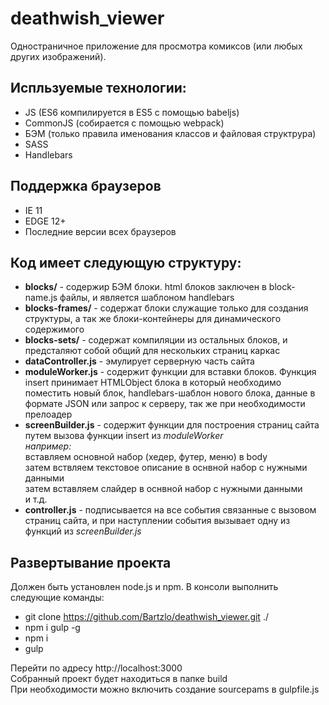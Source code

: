 # deathwish_viewer

Одностраничное приложение для просмотра комиксов (или любых других изображений).

## Испльзуемые технологии:
- JS (ES6 компилируется в ES5 с помощью babeljs)
- CommonJS (собирается с помощью webpack)
- БЭМ (только правила именования классов и файловая структрура)
- SASS
- Handlebars

## Поддержка браузеров
- IE 11
- EDGE 12+
- Последние версии всех браузеров

## Код имеет следующую структуру:
- **blocks/** - содержир БЭМ блоки. html блоков заключен в block-name.js файлы, и является шаблоном handlebars
- **blocks-frames/** - содержат блоки служащие только для создания структуры, а так же блоки-контейнеры для динамического содержимого
- **blocks-sets/** - содержат компиляции из остальных блоков, и предсталяют собой общий для нескольких страниц каркас
- **dataController.js** - эмулирует серверную часть сайта
- **moduleWorker.js** - содержит функции для вставки блоков. Функция insert принимает HTMLObject блока в который необходимо поместить новый блок, handlebars-шаблон нового блока, данные в формате JSON или запрос к серверу, так же при необходимости прелоадер
- **screenBuilder.js** - содержит функции для построения страниц сайта путем вызова функции insert из *moduleWorker*  
*например:*  
  вставляем основной набор (хедер, футер, меню) в body  
  затем вствляем текстовое описание в оснвной набор с нужными данными  
  затем вставляем слайдер в оснвной набор с нужными данными  
  и т.д.
- **controller.js** - подписывается на все события связанные с вызовом страниц сайта, и при наступлении события вызывает одну из функций из *screenBuilder.js*

## Развертывание проекта
Должен быть установлен node.js и npm. В консоли выполнить следующие команды:
- git clone https://github.com/Bartzlo/deathwish_viewer.git ./
- npm i gulp -g
- npm i
- gulp

Перейти по адресу http://localhost:3000  
Собранный проект будет находиться в папке build  
При необходимости можно включить создание sourcepams в gulpfile.js
